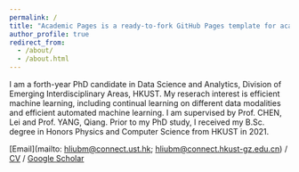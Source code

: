 ```yaml
---
permalink: /
title: "Academic Pages is a ready-to-fork GitHub Pages template for academic personal websites"
author_profile: true
redirect_from: 
  - /about/
  - /about.html
---
```


I am a forth-year PhD candidate in Data Science and Analytics, Division of Emerging Interdisciplinary Areas, HKUST. My reserach interest is efficient machine learning, including continual learning on different data modalities and efficient automated machine learning. I am supervised by Prof. CHEN, Lei and Prof. YANG, Qiang. Prior to my PhD study, I received my B.Sc. degree in Honors Physics and Computer Science from HKUST in 2021.

[Email](mailto: hliubm@connect.ust.hk; hliubm@connect.hkust-gz.edu.cn) / [CV](https://liuhanmo321.github.io/files/Hanmo_Liu_CV.pdf) / [Google Scholar](https://scholar.google.com/citations?user=7cL-8BkAAAAJ)
